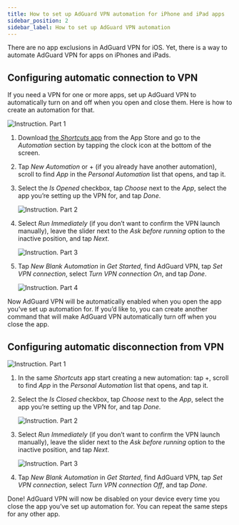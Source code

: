 ```yaml
---
title: How to set up AdGuard VPN automation for iPhone and iPad apps
sidebar_position: 2
sidebar_label: How to set up AdGuard VPN automation
---
```


There are no app exclusions in AdGuard VPN for iOS. Yet, there is a way to automate AdGuard VPN for apps on iPhones and iPads.

## Configuring automatic connection to VPN

If you need a VPN for one or more apps, set up AdGuard VPN to automatically turn on and off when you open and close them. Here is how to create an automation for that.

![Instruction. Part 1](https://cdn.adguardvpn.com/public/Adguard/Blog/VPNauto/vpn_on1_en.jpg)

1. Download [the *Shortcuts* app](https://apps.apple.com/us/app/shortcuts/id915249334) from the App Store and go to the *Automation* section by tapping the clock icon at the bottom of the screen.
1. Tap *New Automation* or + (if you already have another automation), scroll to find *App* in the *Personal Automation* list that opens, and tap it.
1. Select the *Is Opened* checkbox, tap *Choose* next to the *App*, select the app you’re setting up the VPN for, and tap *Done*.

    ![Instruction. Part 2](https://cdn.adguardvpn.com/public/Adguard/Blog/VPNauto/vpn_on2_en.jpg)

1. Select *Run Immediately* (if you don’t want to confirm the VPN launch manually), leave the slider next to the *Ask before running* option to the inactive position, and tap *Next*.

    ![Instruction. Part 3](https://cdn.adguardvpn.com/public/Adguard/Blog/VPNauto/vpn_on3_en.jpg)

1. Tap *New Blank Automation* in *Get Started*, find AdGuard VPN, tap *Set VPN connection*, select *Turn VPN connection On*, and tap *Done*.

    ![Instruction. Part 4](https://cdn.adguardvpn.com/public/Adguard/Blog/VPNauto/vpn_on4_en.jpg)

Now AdGuard VPN will be automatically enabled when you open the app you’ve set up automation for. If you’d like to, you can create another command that will make AdGuard VPN automatically turn off when you close the app.

## Configuring automatic disconnection from VPN

![Instruction. Part 1](https://cdn.adguardvpn.com/public/Adguard/Blog/VPNauto/vpn_off1_en.jpg)

1. In the same *Shortcuts* app start creating a new automation: tap +, scroll to find *App* in the *Personal Automation* list that opens, and tap it.
1. Select the *Is Closed* checkbox, tap *Choose* next to the *App*, select the app you’re setting up the VPN for, and tap *Done*.

    ![Instruction. Part 2](https://cdn.adguardvpn.com/public/Adguard/Blog/VPNauto/vpn_off2_en.jpg)

1. Select *Run Immediately* (if you don’t want to confirm the VPN launch manually), leave the slider next to the *Ask before running* option to the inactive position, and tap *Next*.

    ![Instruction. Part 3](https://cdn.adguardvpn.com/public/Adguard/Blog/VPNauto/vpn_off3_en.jpg)

1. Tap *New Blank Automation* in *Get Started*, find AdGuard VPN, tap *Set VPN connection*, select *Turn VPN connection Off*, and tap *Done*.

Done! AdGuard VPN will now be disabled on your device every time you close the app you’ve set up automation for. You can repeat the same steps for any other app.
